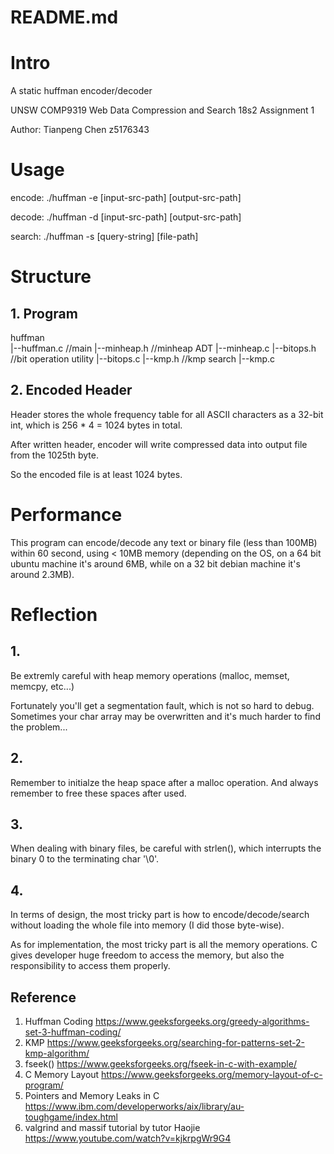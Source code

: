 # README.md

# Intro
A static huffman encoder/decoder

UNSW COMP9319 Web Data Compression and Search 18s2 Assignment 1

Author: Tianpeng Chen z5176343

# Usage

encode: ./huffman -e [input-src-path] [output-src-path]

decode: ./huffman -d [input-src-path] [output-src-path]

search: ./huffman -s [query-string] [file-path]


# Structure

## 1. Program

huffman 	
	|--huffman.c 		//main
	|--minheap.h 		//minheap ADT
	|--minheap.c
	|--bitops.h 		//bit operation utility
	|--bitops.c
	|--kmp.h 			//kmp search
	|--kmp.c

## 2. Encoded Header

Header stores the whole frequency table for all ASCII characters as a 32-bit int, which is 256 * 4 = 1024 bytes in total.

After written header, encoder will write compressed data into output file from the 1025th byte.

So the encoded file is at least 1024 bytes.

# Performance

This program can encode/decode any text or binary file (less than 100MB) within 60 second, using < 10MB memory (depending on the OS, on a 64 bit ubuntu machine it's around 6MB, while on a 32 bit debian machine it's around 2.3MB). 

# Reflection

## 1. 
Be extremly careful with heap memory operations (malloc, memset, memcpy, etc...)

Fortunately you'll get a segmentation fault, which is not so hard to debug.
Sometimes your char array may be overwritten and it's much harder to find the problem...

## 2. 
Remember to initialze the heap space after a malloc operation. And always remember to free these spaces after used.

## 3. 
When dealing with binary files, be careful with strlen(), which interrupts the binary 0 to the terminating char '\0'.

## 4. 
In terms of design, the most tricky part is how to encode/decode/search without loading the whole file into memory (I did those byte-wise). 

As for implementation, the most tricky part is all the memory operations. C gives developer huge freedom to access the memory, but also the responsibility to access them properly.


## Reference
1. Huffman Coding
https://www.geeksforgeeks.org/greedy-algorithms-set-3-huffman-coding/
2. KMP
https://www.geeksforgeeks.org/searching-for-patterns-set-2-kmp-algorithm/
3. fseek()
https://www.geeksforgeeks.org/fseek-in-c-with-example/
4. C Memory Layout
https://www.geeksforgeeks.org/memory-layout-of-c-program/
5. Pointers and Memory Leaks in C
https://www.ibm.com/developerworks/aix/library/au-toughgame/index.html
6. valgrind and massif tutorial by tutor Haojie
https://www.youtube.com/watch?v=kjkrpgWr9G4
